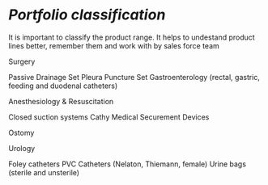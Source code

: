 # *Portfolio classification*
It is important to classify the product range. It helps to undestand product lines better, remember them and work with by sales force team

Surgery

Passive Drainage Set
Pleura Puncture Set
Gastroenterology (rectal, gastric, feeding and duodenal catheters)

Anesthesiology & Resuscitation

Closed suction systems Cathy
Medical Securement Devices

Ostomy

Urology

Foley catheters
PVC Catheters (Nelaton, Thiemann, female)
Urine bags (sterile and unsterile)
